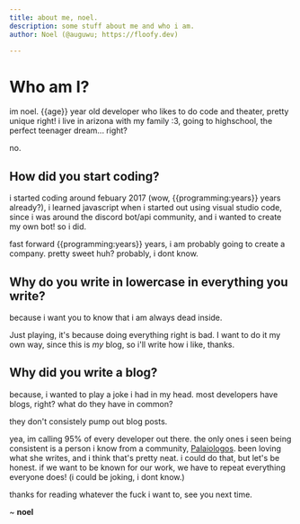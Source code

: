 ```yaml
---
title: about me, noel.
description: some stuff about me and who i am.
author: Noel (@auguwu; https://floofy.dev)

---
```


# Who am I?
im noel. {{age}} year old developer who likes to do code and theater, pretty unique right! i live in arizona with my family :3, going to highschool,
the perfect teenager dream... right?

no.

## How did you start coding?
i started coding around febuary 2017 (wow, {{programming:years}} years already?), i learned javascript when i started out using visual studio code, since
i was around the discord bot/api community, and i wanted to create my own bot! so i did.

fast forward {{programming:years}} years, i am probably going to create a company. pretty sweet huh? probably, i dont know.

## Why do you write in lowercase in everything you write?
because i want you to know that i am always dead inside.

Just playing, it's because doing everything right is bad. I want to do it my own way, since this is *my* blog, so i'll write how i like, thanks.

## Why did you write a blog?
because, i wanted to play a joke i had in my head. most developers have blogs, right? what do they have in common?

they don't consistely pump out blog posts.

yea, im calling 95% of every developer out there. the only ones i seen being consistent is a person i know from a community, [Palaiologos](https://github.com/kspalaiologos).
been loving what she writes, and i think that's pretty neat. i could do that, but let's be honest. if we want to be known for our work,
we have to repeat everything everyone does! (i could be joking, i dont know.)

thanks for reading whatever the fuck i want to, see you next time.

~ **noel**
